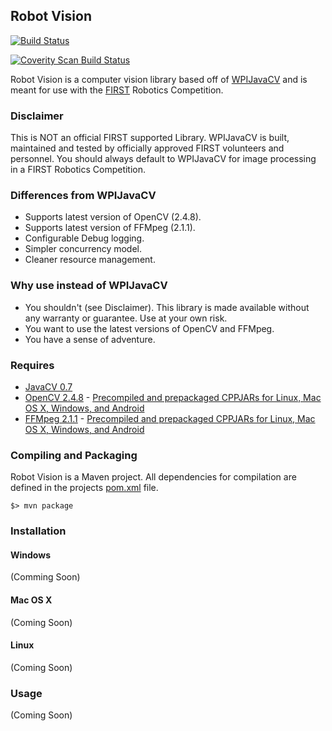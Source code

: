 ## Robot Vision

[![Build Status](https://travis-ci.org/frc-team-342/frc-team342-robot-vision.png?branch=master)](https://travis-ci.org/frc-team-342/frc-team342-robot-vision)

[![Coverity Scan Build Status](https://scan.coverity.com/projects/1372/badge.svg)](https://scan.coverity.com/projects/1372)

Robot Vision is a computer vision library based off of [WPIJavaCV](http://firstforge.wpi.edu/integration/viewcvs/viewcvs.cgi/trunk/WPIJavaCV/?root=smart_dashboard&system=exsy1002) and is meant for use with the [FIRST](http://www.usfirst.org) Robotics Competition.

### Disclaimer

This is NOT an official FIRST supported Library.  WPIJavaCV is built, maintained and tested by officially approved FIRST volunteers and personnel.  You should always default to WPIJavaCV for image processing in a FIRST Robotics Competition.

### Differences from WPIJavaCV

* Supports latest version of OpenCV (2.4.8).
* Supports latest version of FFMpeg (2.1.1).
* Configurable Debug logging.
* Simpler concurrency model.
* Cleaner resource management.

### Why use instead of WPIJavaCV

* You shouldn't (see Disclaimer).  This library is made available without any warranty or guarantee.  Use at your own risk.
* You want to use the latest versions of OpenCV and FFMpeg.
* You have a sense of adventure.

### Requires

* [JavaCV 0.7](https://code.google.com/p/javacv/)
* [OpenCV 2.4.8](http://sourceforge.net/projects/opencvlibrary/files/) - [Precompiled and prepackaged CPPJARs for Linux, Mac OS X, Windows, and Android](http://code.google.com/p/javacv/downloads/list)
* [FFMpeg 2.1.1](http://ffmpeg.org/download.html) - [Precompiled and prepackaged CPPJARs for Linux, Mac OS X, Windows, and Android](http://code.google.com/p/javacv/downloads/list)

### Compiling and Packaging

Robot Vision is a Maven project.  All dependencies for compilation are defined in the projects [pom.xml](pom.xml) file.

```
$> mvn package
```

### Installation

#### Windows

(Comming Soon)

#### Mac OS X

(Coming Soon)

#### Linux

(Coming Soon)

### Usage

(Coming Soon)
